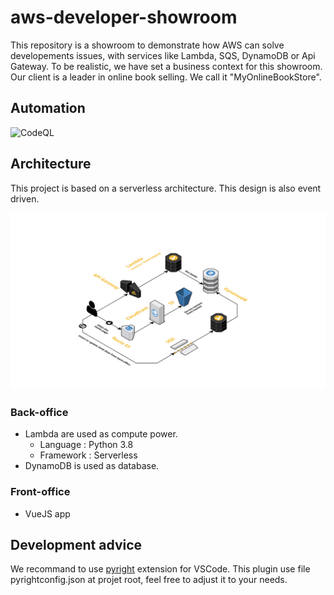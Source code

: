 # aws-developer-showroom

This repository is a showroom to demonstrate how AWS can solve developements issues, with services like Lambda, SQS, DynamoDB or Api Gateway.
To be realistic, we have set a business context for this showroom. Our client is a leader in online book selling. We call it "MyOnlineBookStore".

## Automation

![CodeQL](https://github.com/jeremychauvet/aws-developer-showroom/workflows/CodeQL/badge.svg?branch=main)

## Architecture

This project is based on a serverless architecture. This design is also event driven.

![architecture](./docs/architecture.png "Architecture")

### Back-office

* Lambda are used as compute power.
  * Language : Python 3.8
  * Framework : Serverless
* DynamoDB is used as database.

### Front-office

* VueJS app

## Development advice

We recommand to use [pyright](https://github.com/microsoft/pyright) extension for VSCode.
This plugin use file pyrightconfig.json at projet root, feel free to adjust it to your needs.
